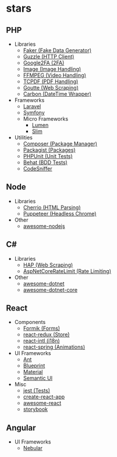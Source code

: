 # stars

## PHP

* Libraries
  * [Faker (Fake Data Generator)](https://github.com/fzaninotto/Faker)
  * [Guzzle (HTTP Client)](https://github.com/guzzle/guzzle)
  * [Google2FA (2FA)](https://github.com/antonioribeiro/google2fa)
  * [Image (Image Handling)](https://github.com/Intervention/image)
  * [FFMPEG (Video Handling)](https://ffmpeg.org/)
  * [TCPDF (PDF Handling)](https://github.com/tecnickcom/tcpdf)
  * [Goutte (Web Scraping)](https://github.com/FriendsOfPHP/Goutte)
  * [Carbon (DateTime Wrapper)](https://github.com/briannesbitt/carbon)
* Frameworks
  * [Laravel](https://github.com/laravel/laravel)
  * [Symfony](https://github.com/symfony/symfony)
  * Micro Frameworks
    * [Lumen](https://lumen.laravel.com/)
    * [Slim](https://www.slimframework.com/)
* Utilities
  * [Composer (Package Manager)](https://getcomposer.org/)
  * [Packagist (Packages)](https://packagist.org/)
  * [PHPUnit (Unit Tests)](https://phpunit.de/)
  * [Behat (BDD Tests)](https://github.com/Behat/Behat)
  * [CodeSniffer](https://github.com/squizlabs/PHP_CodeSniffer)

## Node

* Libraries
  * [Cherrio (HTML Parsing)](https://github.com/cheeriojs/cheerio)
  * [Puppeteer (Headless Chrome)](https://github.com/GoogleChrome/puppeteer/) 
* Other
  * [awesome-nodejs](https://github.com/sindresorhus/awesome-nodejs)
  
## C#

* Libraries
  * [HAP (Web Scraping)](https://html-agility-pack.net/)
  * [AspNetCoreRateLimit (Rate Limiting)](https://github.com/stefanprodan/AspNetCoreRateLimit)
* Other
  * [awesome-dotnet](https://github.com/quozd/awesome-dotnet)
  * [awesome-dotnet-core](https://github.com/thangchung/awesome-dotnet-core)

## React

* Components
  * [Formik (Forms)](https://jaredpalmer.com/formik/)
  * [react-redux (Store)](https://github.com/reduxjs/react-redux)
  * [react-intl (i18n)](https://github.com/formatjs/react-intl)
  * [react-spring (Animations)](https://github.com/react-spring/react-spring)
* UI Frameworks
  * [Ant](https://ant.design/)
  * [Blueprint](https://blueprintjs.com/)
  * [Material](https://material-ui.com/)
  * [Semantic UI](https://react.semantic-ui.com/)
* Misc
  * [jest (Tests)](https://github.com/facebook/jest)
  * [create-react-app](https://github.com/facebook/create-react-app)
  * [awesome-react](https://github.com/enaqx/awesome-react)
  * [storybook](https://github.com/storybookjs/storybook)

## Angular

* UI Frameworks
  * [Nebular](https://github.com/akveo/nebular)
